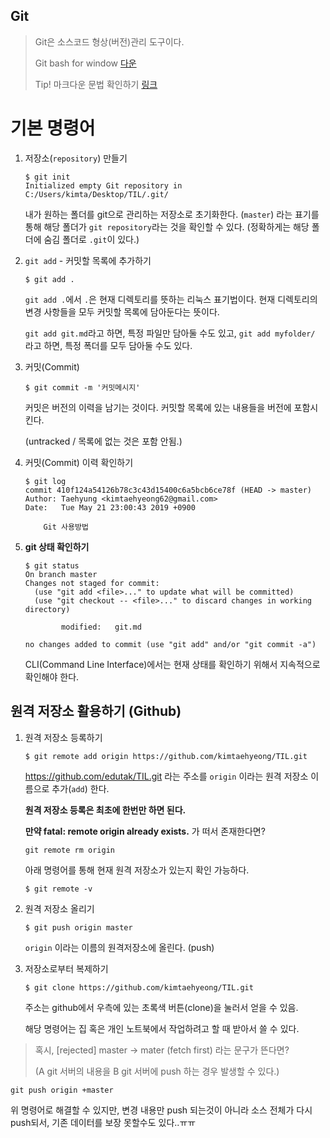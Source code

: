 ## Git

> Git은 소스코드 형상(버전)관리 도구이다.
>
> Git bash for window [다운](<https://gitforwindows.org/>) 
>
> Tip! 마크다운 문법 확인하기  [링크](<https://gist.github.com/ihoneymon/652be052a0727ad59601>)



# 기본 명령어

1. 저장소(`repository`) 만들기

   ```
   $ git init
   Initialized empty Git repository in C:/Users/kimta/Desktop/TIL/.git/
   ```

   내가 원하는 폴더를 git으로 관리하는 저장소로 초기화한다. (`master`) 라는 표기를 통해 해당 폴더가 `git repository`라는 것을 확인할 수 있다. (정확하게는 해당 폴더에 숨김 폴더로 `.git`이 있다.)
   
2. `git add` - 커밋할 목록에 추가하기

   ```
   $ git add .
   
   ```

   `git add .`에서 `.`은 현재 디렉토리를 뜻하는 리눅스 표기법이다. 현재 디렉토리의 변경 사항들을 모두 커밋할 목록에 담아둔다는 뜻이다.

   `git add git.md`라고 하면, 특정 파일만 담아둘 수도 있고, `git add myfolder/` 라고 하면, 특정 폭더를 모두 담아둘 수도 있다.



3. 커밋(Commit)

   ```
   $ git commit -m '커밋메시지'
   ```

   커밋은 버전의 이력을 남기는 것이다. 커밋할 목록에 있는 내용들을 버전에 포함시킨다.

   (untracked / 목록에 없는 것은 포함 안됨.)



4. 커밋(Commit) 이력 확인하기

   ```
   $ git log
   commit 410f124a54126b78c3c43d15400c6a5bcb6ce78f (HEAD -> master)
   Author: Taehyung <kimtaehyeong62@gmail.com>
   Date:   Tue May 21 23:00:43 2019 +0900
   
       Git 사용방법
   ```

   

5. **git 상태 확인하기**

   ```
   $ git status
   On branch master
   Changes not staged for commit:
     (use "git add <file>..." to update what will be committed)
     (use "git checkout -- <file>..." to discard changes in working directory)
   
           modified:   git.md
   
   no changes added to commit (use "git add" and/or "git commit -a")
   ```

   CLI(Command Line Interface)에서는 현재 상태를 확인하기 위해서 지속적으로 확인해야 한다.

   



## 원격 저장소 활용하기 (Github)

1. 원격 저장소 등록하기

   ```
   $ git remote add origin https://github.com/kimtaehyeong/TIL.git
   ```

   https://github.com/edutak/TIL.git 라는 주소를 `origin` 이라는 원격 저장소 이름으로 추가(`add`) 한다.

   **원격 저장소 등록은 최초에 한번만 하면 된다.**

   

   **만약 fatal: remote origin already exists.** 가 떠서 존재한다면?

   ```
   git remote rm origin
   ```
   
   
   
   아래 명령어를 통해 현재 원격 저장소가 있는지 확인 가능하다.
   
   ```
   $ git remote -v
   ```
   
   



2. 원격 저장소 올리기

   ```
   $ git push origin master
   ```

   `origin` 이라는 이름의 원격저장소에 올린다. (push)



3. 저장소로부터 복제하기

   ```
   $ git clone https://github.com/kimtaehyeong/TIL.git
   ```

   주소는 github에서 우측에 있는 초록색 버튼(clone)을 눌러서 얻을 수 있음.

   해당 명령어는 집 혹은 개인 노트북에서 작업하려고 할 때 받아서 쓸 수 있다.

   

> 혹시, [rejected] master -> mater (fetch first) 라는 문구가 뜬다면? 
>
> (A git 서버의 내용을 B git 서버에 push 하는 경우 발생할 수 있다.)

```
git push origin +master
```

위 명령어로 해결할 수 있지만, 변경 내용만 push 되는것이 아니라 소스 전체가 다시 push되서, 기존 데이터를 보장 못할수도 있다..ㅠㅠ

